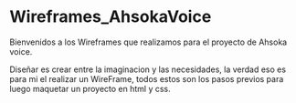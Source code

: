 # Wireframes_AhsokaVoice
Bienvenidos a los Wireframes que realizamos para el proyecto de Ahsoka voice.
<p>
Diseñar es crear entre la imaginacion y las necesidades, la verdad eso es para mi el realizar un WireFrame, todos estos son los pasos previos para luego maquetar un proyecto en html y css. 
</p>
